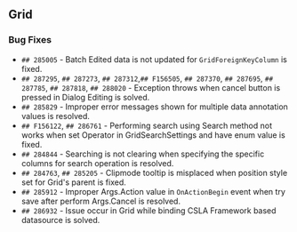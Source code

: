 ##  Grid

###    Bug Fixes

- `## 285005` - Batch Edited data is not updated for `GridForeignKeyColumn` is fixed.
- `## 287295`, `## 287273`, `## 287312`,`## F156505`, `## 287370`, `## 287695`, `## 287785`, `## 287818`, `## 288020` - Exception throws when cancel button is pressed in Dialog Editing is solved.
- `## 285829` - Improper error messages shown for multiple data annotation values is resolved.
- `## F156122`, `## 286761` - Performing search using Search method not works when set Operator in GridSearchSettings and have enum value is fixed.
- `## 284844` - Searching is not clearing when specifying the specific columns for search operation is resolved.
- `## 284763`, `## 285205` - Clipmode tooltip is misplaced when position style set for Grid's parent is fixed.
- `## 285912` - Improper Args.Action value in `OnActionBegin` event when try save after perform Args.Cancel is resolved.
- `## 286932` - Issue occur in Grid while binding CSLA Framework based datasource is solved.
